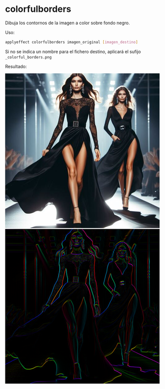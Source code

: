 # colorfulborders

Dibuja los contornos de la imagen a color sobre fondo negro.

Uso:

``` sh
applyeffect colorfulborders imagen_original [imagen_destino]
```

Si no se indica un nombre para el fichero destino, aplicará el sufijo `_colorful_borders.png`

Resultado:

![imagen original](../../images/image.jpg)
![colorfulborders](../../images/image_colorful_borders.png)
